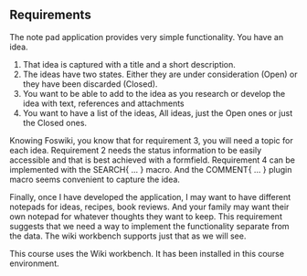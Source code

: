 ## Requirements
The note pad application provides very simple functionality. You have an idea.

1.   That idea is captured with a title and a short description. 
1.   The ideas have two states. Either they are under consideration (Open) or they have been discarded (Closed). 
1.   You want to be able to add to the idea as you research or develop the idea with text, references and attachments
1.   You want to have a list of the ideas, All ideas, just the Open ones or just the Closed ones.

Knowing Foswiki, you know that for requirement 3, you will need a topic for each idea.
Requirement 2 needs the status information to be easily accessible and that is best achieved with a formfield.
Requirement 4 can be implemented with the SEARCH{ ... } macro. And the COMMENT{ ... } plugin macro seems convenient
to capture the idea.

Finally, once I have developed the application, I may want to have different notepads for ideas, recipes, book reviews.
And your family may want their own notepad for whatever thoughts they want to keep.
This requirement suggests that we need a way to implement the functionality separate from the data.
The wiki workbench supports just that as we will see.

This course uses the Wiki workbench. It has been installed in this course environment.



